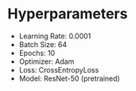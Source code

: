 # Hyperparameters

- Learning Rate: 0.0001
- Batch Size: 64
- Epochs: 10
- Optimizer: Adam
- Loss: CrossEntropyLoss
- Model: ResNet-50 (pretrained)
